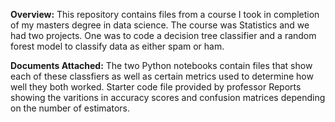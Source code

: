**Overview:**
This repository contains files from a course I took in completion of my masters degree in data science. The course was Statistics and we had two projects. One was to code a decision tree classifier and a random forest model to classify data as either spam or ham.

**Documents Attached:**
The two Python notebooks contain files that show each of these classfiers as well as certain metrics used to determine how well they both worked.
Starter code file provided by professor
Reports showing the varitions in accuracy scores and confusion matrices depending on the number of estimators. 
